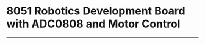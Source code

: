 # 8051 Robotics Development Board with ADC0808 and Motor Control
------------------------------------------------------------------------------------------------------------------------------------------
